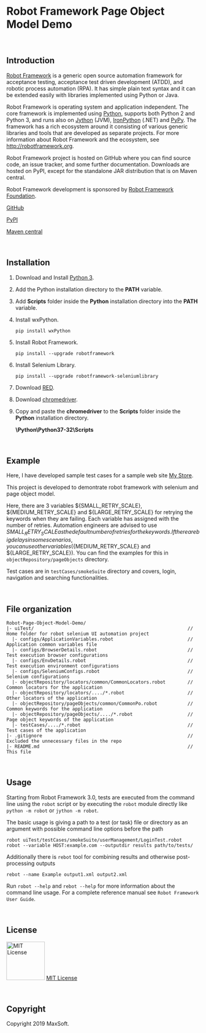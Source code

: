 # Robot Framework Page Object Model Demo

<br>

## Introduction

[Robot Framework](http://robotframework.org) is a generic open source
automation framework for acceptance testing, acceptance test driven
development (ATDD), and robotic process automation (RPA). It has simple plain
text syntax and it can be extended easily with libraries implemented using
Python or Java.

Robot Framework is operating system and application independent. The core
framework is implemented using [Python](http://python.org), supports both
Python 2 and Python 3, and runs also on [Jython](http://jython.org) (JVM),
[IronPython](http://ironpython.net) (.NET) and [PyPy](http://pypy.org).
The framework has a rich ecosystem around it consisting of various generic
libraries and tools that are developed as separate projects. For more
information about Robot Framework and the ecosystem, see
http://robotframework.org.

Robot Framework project is hosted on GitHub where you can find source code,
an issue tracker, and some further documentation. Downloads are hosted on PyPI, except
for the standalone JAR distribution that is on Maven central.

Robot Framework development is sponsored by [Robot Framework Foundation](http://robotframework.org/foundation).

[GitHub](https://github.com/robotframework/robotframework)

[PyPI](https://pypi.python.org/pypi/robotframework)

[Maven central](http://search.maven.org/#search%7Cga%7C1%7Ca%3Arobotframework)

<br>

## Installation

1. Download and Install [Python 3](https://www.python.org/ftp/python/3.7.0/python-3.7.0.exe "Python 3").
2. Add the Python installation directory to the **PATH** variable.
3. Add **Scripts** folder inside the **Python** installation directory into the **PATH** variable.
4. Install wxPython.

   `pip install wxPython`
    
5. Install Robot Framework.

    `pip install --upgrade robotframework`
    
6. Install Selenium Library.

    `pip install --upgrade robotframework-seleniumlibrary`
    
7. Download [RED](https://github.com/nokia/RED/releases/download/0.8.7/RED_0.8.7.20180807062944-win32.win32.x86_64.zip "RED").
8. Download [chromedriver](https://sites.google.com/a/chromium.org/chromedriver/downloads "chromedriver").
9. Copy and paste the **chromedriver** to the **Scripts** folder inside the **Python** installation directory.

   **\Python\Python37-32\Scripts**

<br>

## Example

Here, I have developed sample test cases for a sample web site [My Store](http://automationpractice.com/index.php).

This project is developed to demontrate robot framework with selenium and page object model.

Here, there are 3 variables ${SMALL_RETRY_SCALE}, ${MEDIUM_RETRY_SCALE} and ${LARGE_RETRY_SCALE} for retrying the keywords when they are failing. Each variable has assigned with the number of retries. Automation engineers are advised to use ${SMALL_RETRY_SCALE} as the default number of retries for the keywords. If there are big delays in some scenarios, you can use other variables (${MEDIUM_RETRY_SCALE} and ${LARGE_RETRY_SCALE}). You can find the examples for this in `objectRepository/pageObjects` directory.

Test cases are in `testCases/smokeSuite` directory and covers, login, navigation and searching functionalities.

<br>

## File organization
```
Robot-Page-Object-Model-Demo/
|- uiTest/                                                        // Home folder for robot selenium UI automation project
  |- configs/ApplicationVariables.robot                           // Application common variables file
  |- configs/BrowserDetails.robot                                 // Test execution browser configurations
  |- configs/EnvDetails.robot                                     // Test execution environment configurations
  |- configs/SeleniumConfigs.robot                                // Selenium configurations
  |- objectRepository/locators/common/CommonLocators.robot        // Common locators for the application
  |- objectRepository/locators/..../*.robot                       // Other locators of the application
  |- objectRepository/pageObjects/common/CommonPo.robot           // Common keywords for the application
  |- objectRepository/pageObjects/..../*.robot                    // Page object keywords of the application
  |- testCases/..../*.robot                                       // Test cases of the application
|- .gitignore                                                     // Excluded the unnecessary files in the repo
|- README.md                                                      // This file
```
<br>

## Usage

Starting from Robot Framework 3.0, tests are executed from the command line
using the ``robot`` script or by executing the ``robot`` module directly
like ``python -m robot`` or ``jython -m robot``.

The basic usage is giving a path to a test (or task) file or directory as an
argument with possible command line options before the path

    robot uiTest/testCases/smokeSuite/userManagement/LoginTest.robot
    robot --variable HOST:example.com --outputdir results path/to/tests/

Additionally there is ``rebot`` tool for combining results and otherwise
post-processing outputs

    rebot --name Example output1.xml output2.xml

Run ``robot --help`` and ``rebot --help`` for more information about the command
line usage. For a complete reference manual see `Robot Framework User Guide`.

<br>

## License
<img src="https://upload.wikimedia.org/wikipedia/commons/thumb/0/0b/License_icon-mit-2.svg/2000px-License_icon-mit-2.svg.png" alt="MIT License" width="100" height="100"/> [MIT License](https://opensource.org/licenses/MIT)

<br />

## Copyright
Copyright 2019 MaxSoft.
